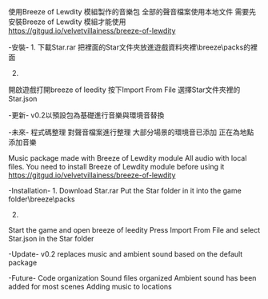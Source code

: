 使用Breeze of Lewdity 模組製作的音樂包
全部的聲音檔案使用本地文件
需要先安裝Breeze of Lewdity 模組才能使用
https://gitgud.io/velvetvillainess/breeze-of-lewdity

-安裝-
1.
下載Star.rar
把裡面的Star文件夾放進遊戲資料夾裡\breeze\packs的裡面

2.
開啟遊戲打開breeze of leedity
按下Import From File 選擇Star文件夾裡的Star.json

-更新-
v0.2以預設包為基礎進行音樂與環境音替換

-未來-
程式碼整理
對聲音檔案進行整理
大部分場景的環境音已添加
正在為地點添加音樂


Music package made with Breeze of Lewdity module
All audio with local files.
You need to install Breeze of Lewdity module before using it
https://gitgud.io/velvetvillainess/breeze-of-lewdity

-Installation-
1.
Download Star.rar
Put the Star folder in it into the game folder\breeze\packs

2.
Start the game and open breeze of leedity
Press Import From File and select Star.json in the Star folder

-Update-
v0.2 replaces music and ambient sound based on the default package

-Future-
Code organization
Sound files organized
Ambient sound has been added for most scenes
Adding music to locations
